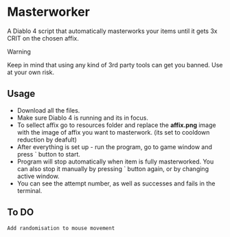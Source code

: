 # Masterworker
A Diablo 4 script that automatically masterworks your items until it gets 3x CRIT on the chosen affix.

> [!WARNING]  
> Keep in mind that using any kind of 3rd party tools can get you banned.
> Use at your own risk.

## Usage
- Download all the files.
- Make sure Diablo 4 is running and its in focus.
- To sellect affix go to resources folder and replace the **affix.png** image with the image of affix you want to masterwork.
(its set to cooldown reduction by deafult)
- After everything is set up - run the program, go to game window and press ` button to start.
- Program will stop automatically when item is fully masterworked. You can also stop it manually by pressing ` button again, or by changing active window.
- You can see the attempt number, as well as successes and fails in the terminal.

## To DO
    Add randomisation to mouse movement
